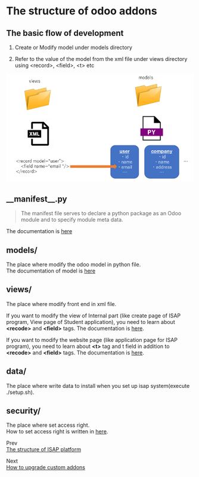 # The structure of odoo addons

## The basic flow of development

1. Create or Modify model under models directory

1. Refer to the value of the model from the xml file under views directory using \<record>, \<field>, \<t> etc

<img src="images/basic_flow_of_development.png">

## \_\_manifest\_\_.py

> The manifest file serves to declare a python package as an Odoo module and to specify module meta data.  

The documentation is [here](https://www.odoo.com/documentation/15.0/developer/reference/backend/module.html)  

## models/

The place where modify the odoo model in python file.  
The documentation of model is [here](https://www.odoo.com/documentation/15.0/developer/reference/backend/orm.html)

## views/

The place where modify front end in xml file.  

If you want to modify the view of Internal part (like create page of ISAP program, View page of Student application), you need to learn about **\<recode>** and **\<field>** tags. The documentation is [here](https://www.odoo.com/documentation/15.0/developer/reference/backend/views.html#).  

If you want to modify the website page (like application page for ISAP program), you need to learn about **\<t>** tag and t field in addition to **\<recode>** and **\<field>** tags. The documentation is [here](https://www.odoo.com/documentation/15.0/developer/reference/frontend/qweb.html).


## data/

The place where write data to install when you set up isap system(execute ./setup.sh).

## security/

The place where set access right.  
How to set access right is written in [here](accessRulesOfThisPlatform.md).

Prev  
[The structure of ISAP platform](theStructureOfIsapPlatform.md)  

Next  
[How to upgrade custom addons](howToUpgradeCustomAddons.md)
